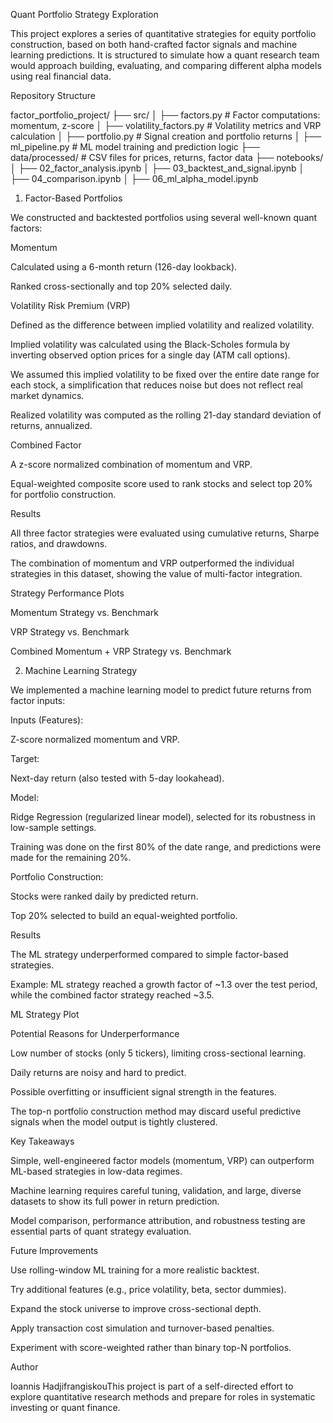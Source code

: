 Quant Portfolio Strategy Exploration

This project explores a series of quantitative strategies for equity portfolio construction, based on both hand-crafted factor signals and machine learning predictions. It is structured to simulate how a quant research team would approach building, evaluating, and comparing different alpha models using real financial data.

Repository Structure

factor_portfolio_project/
├── src/
│   ├── factors.py              # Factor computations: momentum, z-score
│   ├── volatility_factors.py   # Volatility metrics and VRP calculation
│   ├── portfolio.py            # Signal creation and portfolio returns
│   ├── ml_pipeline.py          # ML model training and prediction logic
├── data/processed/             # CSV files for prices, returns, factor data
├── notebooks/
│   ├── 02_factor_analysis.ipynb
│   ├── 03_backtest_and_signal.ipynb
│   ├── 04_comparison.ipynb
│   ├── 06_ml_alpha_model.ipynb

1. Factor-Based Portfolios

We constructed and backtested portfolios using several well-known quant factors:

Momentum

Calculated using a 6-month return (126-day lookback).

Ranked cross-sectionally and top 20% selected daily.

Volatility Risk Premium (VRP)

Defined as the difference between implied volatility and realized volatility.

Implied volatility was calculated using the Black-Scholes formula by inverting observed option prices for a single day (ATM call options).

We assumed this implied volatility to be fixed over the entire date range for each stock, a simplification that reduces noise but does not reflect real market dynamics.

Realized volatility was computed as the rolling 21-day standard deviation of returns, annualized.

Combined Factor

A z-score normalized combination of momentum and VRP.

Equal-weighted composite score used to rank stocks and select top 20% for portfolio construction.

Results

All three factor strategies were evaluated using cumulative returns, Sharpe ratios, and drawdowns.

The combination of momentum and VRP outperformed the individual strategies in this dataset, showing the value of multi-factor integration.

Strategy Performance Plots

Momentum Strategy vs. Benchmark


VRP Strategy vs. Benchmark


Combined Momentum + VRP Strategy vs. Benchmark


2. Machine Learning Strategy

We implemented a machine learning model to predict future returns from factor inputs:

Inputs (Features):

Z-score normalized momentum and VRP.

Target:

Next-day return (also tested with 5-day lookahead).

Model:

Ridge Regression (regularized linear model), selected for its robustness in low-sample settings.

Training was done on the first 80% of the date range, and predictions were made for the remaining 20%.

Portfolio Construction:

Stocks were ranked daily by predicted return.

Top 20% selected to build an equal-weighted portfolio.

Results

The ML strategy underperformed compared to simple factor-based strategies.

Example: ML strategy reached a growth factor of ~1.3 over the test period, while the combined factor strategy reached ~3.5.

ML Strategy Plot



Potential Reasons for Underperformance

Low number of stocks (only 5 tickers), limiting cross-sectional learning.

Daily returns are noisy and hard to predict.

Possible overfitting or insufficient signal strength in the features.

The top-n portfolio construction method may discard useful predictive signals when the model output is tightly clustered.

Key Takeaways

Simple, well-engineered factor models (momentum, VRP) can outperform ML-based strategies in low-data regimes.

Machine learning requires careful tuning, validation, and large, diverse datasets to show its full power in return prediction.

Model comparison, performance attribution, and robustness testing are essential parts of quant strategy evaluation.

Future Improvements

Use rolling-window ML training for a more realistic backtest.

Try additional features (e.g., price volatility, beta, sector dummies).

Expand the stock universe to improve cross-sectional depth.

Apply transaction cost simulation and turnover-based penalties.

Experiment with score-weighted rather than binary top-N portfolios.

Author

Ioannis HadjifrangiskouThis project is part of a self-directed effort to explore quantitative research methods and prepare for roles in systematic investing or quant finance.

